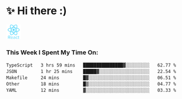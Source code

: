 <h1 align="left">✨ Hi there :)</h1>

  <a href="https://reactjs.org/" target="_blank" rel="noreferrer">   
    <img src="https://raw.githubusercontent.com/devicons/devicon/master/icons/react/react-original-wordmark.svg" alt="react" width="40"     
    height="40"/></a>
 
<h3 align="left">This Week I Spent My Time On:</h3>
<!--START_SECTION:waka-->

```txt
TypeScript   3 hrs 59 mins   ███████████████▓░░░░░░░░░   62.77 %
JSON         1 hr 25 mins    █████▓░░░░░░░░░░░░░░░░░░░   22.54 %
Makefile     24 mins         █▓░░░░░░░░░░░░░░░░░░░░░░░   06.51 %
Other        18 mins         █▒░░░░░░░░░░░░░░░░░░░░░░░   04.77 %
YAML         12 mins         ▓░░░░░░░░░░░░░░░░░░░░░░░░   03.33 %
```

<!--END_SECTION:waka-->

